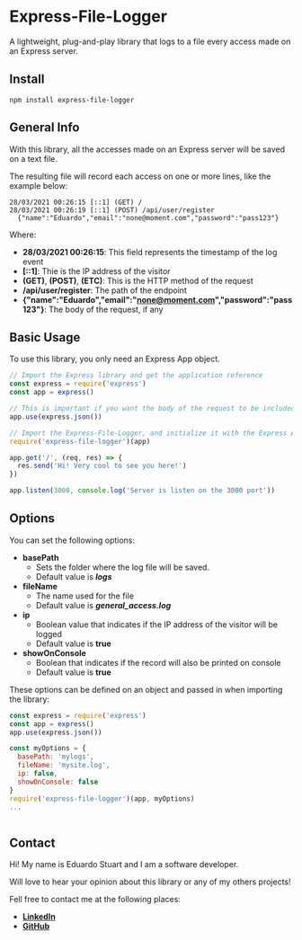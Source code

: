 # Express-File-Logger

A lightweight, plug-and-play library that logs to a file every access made on an Express server.

## Install

```
npm install express-file-logger
```

## General Info

With this library, all the accesses made on an Express server will be saved on a text file.

The resulting file will record each access on one or more lines, like the example below:

```
28/03/2021 00:26:15 [::1] (GET) /
28/03/2021 00:26:19 [::1] (POST) /api/user/register
  {"name":"Eduardo","email":"none@moment.com","password":"pass123"}
```

Where:
  * **28/03/2021 00:26:15**: This field represents the timestamp of the log event
  * **[::1]**: Thie is the IP address of the visitor
  * **(GET)**, **(POST)**, **(ETC)**: This is the HTTP method of the request
  * **/api/user/register**: The path of the endpoint
  * **{"name":"Eduardo","email":"none@moment.com","password":"pass123"}**: The body of the request, if any


## Basic Usage

To use this library, you only need an Express App object.

```javascript
// Import the Express library and get the application reference
const express = require('express')
const app = express()

// This is important if you want the body of the request to be included on the logs
app.use(express.json())

// Import the Express-File-Logger, and initialize it with the Express Application
require('express-file-logger')(app)

app.get('/', (req, res) => {
  res.send('Hi! Very cool to see you here!')
})

app.listen(3000, console.log('Server is listen on the 3000 port'))
```

## Options

You can set the following options:

  * **basePath**
    - Sets the folder where the log file will be saved.
    - Default value is **_logs_**
  * **fileName**
    - The name used for the file
    - Default value is _**general_access.log**_
  * **ip**
    - Boolean value that indicates if the IP address of the visitor will be logged
    - Default value is **true**
  * **showOnConsole**
    - Boolean that indicates if the record will also be printed on console
    - Default value is **true**

These options can be defined on an object and passed in when importing the library:

```javascript
const express = require('express')
const app = express()
app.use(express.json())

const myOptions = {
  basePath: 'mylogs',
  fileName: 'mysite.log',
  ip: false,
  showOnConsole: false
}
require('express-file-logger')(app, myOptions)
...
```
<img referrerpolicy="no-referrer-when-downgrade" src="https://matomo.eduardostuart.pro.br/matomo.php?idsite=8&amp;rec=1" style="border:0" alt="" />

## Contact

Hi! My name is Eduardo Stuart and I am a software developer. 

Will love to hear your opinion about this library or any of my others projects!  

Fell free to contact me at the following places:
  * **[LinkedIn](https://www.linkedin.com/in/eduardo-stuart/)**
  * **[GitHub](https://github.com/eduardo-stuart/)**